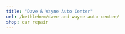 ```yaml
---
title: "Dave & Wayne Auto Center"
url: /bethlehem/dave-and-wayne-auto-center/
shop: car repair
---
```

